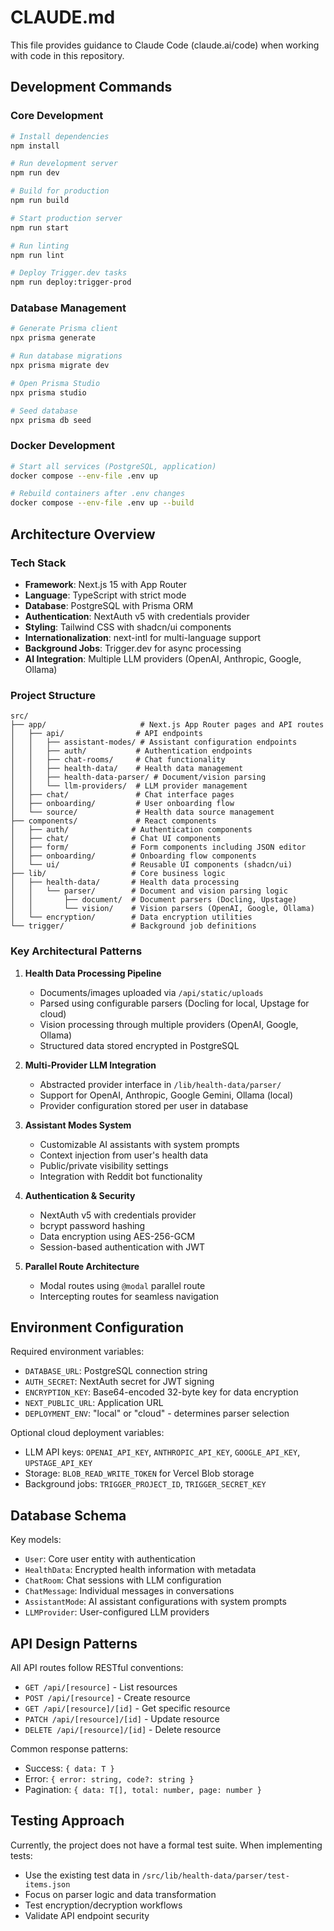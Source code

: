 # CLAUDE.md

This file provides guidance to Claude Code (claude.ai/code) when working with code in this repository.

## Development Commands

### Core Development
```bash
# Install dependencies
npm install

# Run development server
npm run dev

# Build for production
npm run build

# Start production server
npm run start

# Run linting
npm run lint

# Deploy Trigger.dev tasks
npm run deploy:trigger-prod
```

### Database Management
```bash
# Generate Prisma client
npx prisma generate

# Run database migrations
npx prisma migrate dev

# Open Prisma Studio
npx prisma studio

# Seed database
npx prisma db seed
```

### Docker Development
```bash
# Start all services (PostgreSQL, application)
docker compose --env-file .env up

# Rebuild containers after .env changes
docker compose --env-file .env up --build
```

## Architecture Overview

### Tech Stack
- **Framework**: Next.js 15 with App Router
- **Language**: TypeScript with strict mode
- **Database**: PostgreSQL with Prisma ORM
- **Authentication**: NextAuth v5 with credentials provider
- **Styling**: Tailwind CSS with shadcn/ui components
- **Internationalization**: next-intl for multi-language support
- **Background Jobs**: Trigger.dev for async processing
- **AI Integration**: Multiple LLM providers (OpenAI, Anthropic, Google, Ollama)

### Project Structure

```
src/
├── app/                     # Next.js App Router pages and API routes
│   ├── api/                # API endpoints
│   │   ├── assistant-modes/ # Assistant configuration endpoints
│   │   ├── auth/           # Authentication endpoints
│   │   ├── chat-rooms/     # Chat functionality
│   │   ├── health-data/    # Health data management
│   │   ├── health-data-parser/ # Document/vision parsing
│   │   └── llm-providers/  # LLM provider management
│   ├── chat/               # Chat interface pages
│   ├── onboarding/         # User onboarding flow
│   └── source/             # Health data source management
├── components/             # React components
│   ├── auth/              # Authentication components
│   ├── chat/              # Chat UI components
│   ├── form/              # Form components including JSON editor
│   ├── onboarding/        # Onboarding flow components
│   └── ui/                # Reusable UI components (shadcn/ui)
├── lib/                   # Core business logic
│   ├── health-data/       # Health data processing
│   │   └── parser/        # Document and vision parsing logic
│   │       ├── document/  # Document parsers (Docling, Upstage)
│   │       └── vision/    # Vision parsers (OpenAI, Google, Ollama)
│   └── encryption/        # Data encryption utilities
└── trigger/               # Background job definitions
```

### Key Architectural Patterns

1. **Health Data Processing Pipeline**
   - Documents/images uploaded via `/api/static/uploads`
   - Parsed using configurable parsers (Docling for local, Upstage for cloud)
   - Vision processing through multiple providers (OpenAI, Google, Ollama)
   - Structured data stored encrypted in PostgreSQL

2. **Multi-Provider LLM Integration**
   - Abstracted provider interface in `/lib/health-data/parser/`
   - Support for OpenAI, Anthropic, Google Gemini, Ollama (local)
   - Provider configuration stored per user in database

3. **Assistant Modes System**
   - Customizable AI assistants with system prompts
   - Context injection from user's health data
   - Public/private visibility settings
   - Integration with Reddit bot functionality

4. **Authentication & Security**
   - NextAuth v5 with credentials provider
   - bcrypt password hashing
   - Data encryption using AES-256-GCM
   - Session-based authentication with JWT

5. **Parallel Route Architecture**
   - Modal routes using `@modal` parallel route
   - Intercepting routes for seamless navigation

## Environment Configuration

Required environment variables:
- `DATABASE_URL`: PostgreSQL connection string
- `AUTH_SECRET`: NextAuth secret for JWT signing
- `ENCRYPTION_KEY`: Base64-encoded 32-byte key for data encryption
- `NEXT_PUBLIC_URL`: Application URL
- `DEPLOYMENT_ENV`: "local" or "cloud" - determines parser selection

Optional cloud deployment variables:
- LLM API keys: `OPENAI_API_KEY`, `ANTHROPIC_API_KEY`, `GOOGLE_API_KEY`, `UPSTAGE_API_KEY`
- Storage: `BLOB_READ_WRITE_TOKEN` for Vercel Blob storage
- Background jobs: `TRIGGER_PROJECT_ID`, `TRIGGER_SECRET_KEY`

## Database Schema

Key models:
- `User`: Core user entity with authentication
- `HealthData`: Encrypted health information with metadata
- `ChatRoom`: Chat sessions with LLM configuration
- `ChatMessage`: Individual messages in conversations
- `AssistantMode`: AI assistant configurations with system prompts
- `LLMProvider`: User-configured LLM providers

## API Design Patterns

All API routes follow RESTful conventions:
- `GET /api/[resource]` - List resources
- `POST /api/[resource]` - Create resource
- `GET /api/[resource]/[id]` - Get specific resource
- `PATCH /api/[resource]/[id]` - Update resource
- `DELETE /api/[resource]/[id]` - Delete resource

Common response patterns:
- Success: `{ data: T }`
- Error: `{ error: string, code?: string }`
- Pagination: `{ data: T[], total: number, page: number }`

## Testing Approach

Currently, the project does not have a formal test suite. When implementing tests:
- Use the existing test data in `/src/lib/health-data/parser/test-items.json`
- Focus on parser logic and data transformation
- Test encryption/decryption workflows
- Validate API endpoint security